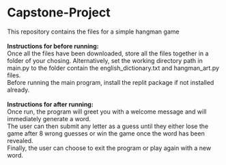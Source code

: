# Capstone-Project
This repository contains the files for a simple hangman game<br />
<br />
**Instructions for before running:**<br />
Once all the files have been downloaded, store all the files together in a folder of your chosing. Alternatively, set the working directory path in main.py to the folder contain the english_dictionary.txt and hangman_art.py files.<br />
Before running the main program, install the replit package if not installed already.<br />
<br />
**Instructions for after running:**<br />
Once run, the program will greet you with a welcome message and will immediately generate a word.<br />
The user can then submit any letter as a guess until they either lose the game after 8 wrong guesses or win the game once the word has been revealed.<br />
Finally, the user can choose to exit the program or play again with a new word.


